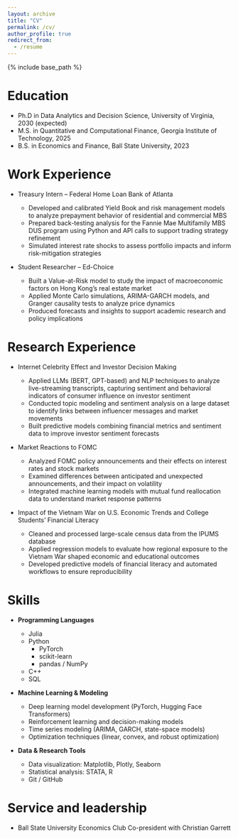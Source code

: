 ```yaml
---
layout: archive
title: "CV"
permalink: /cv/
author_profile: true
redirect_from:
  - /resume
---
```


{% include base_path %}

Education
======
* Ph.D in Data Analytics and Decision Science, University of Virginia, 2030 (expected)
* M.S. in Quantitative and Computational Finance, Georgia Institute of Technology, 2025
* B.S. in Economics and Finance, Ball State University, 2023

Work Experience
======

* Treasury Intern – Federal Home Loan Bank of Atlanta  
  * Developed and calibrated Yield Book and risk management models to analyze prepayment behavior of residential and commercial MBS  
  * Prepared back-testing analysis for the Fannie Mae Multifamily MBS DUS program using Python and API calls to support trading strategy refinement  
  * Simulated interest rate shocks to assess portfolio impacts and inform risk-mitigation strategies  

* Student Researcher – Ed-Choice  
  * Built a Value-at-Risk model to study the impact of macroeconomic factors on Hong Kong’s real estate market  
  * Applied Monte Carlo simulations, ARIMA-GARCH models, and Granger causality tests to analyze price dynamics  
  * Produced forecasts and insights to support academic research and policy implications


Research Experience
======

* Internet Celebrity Effect and Investor Decision Making  
  * Applied LLMs (BERT, GPT-based) and NLP techniques to analyze live-streaming transcripts, capturing sentiment and behavioral indicators of consumer influence on investor sentiment  
  * Conducted topic modeling and sentiment analysis on a large dataset to identify links between influencer messages and market movements  
  * Built predictive models combining financial metrics and sentiment data to improve investor sentiment forecasts  

* Market Reactions to FOMC  
  * Analyzed FOMC policy announcements and their effects on interest rates and stock markets  
  * Examined differences between anticipated and unexpected announcements, and their impact on volatility  
  * Integrated machine learning models with mutual fund reallocation data to understand market response patterns  

* Impact of the Vietnam War on U.S. Economic Trends and College Students’ Financial Literacy  
  * Cleaned and processed large-scale census data from the IPUMS database  
  * Applied regression models to evaluate how regional exposure to the Vietnam War shaped economic and educational outcomes  
  * Developed predictive models of financial literacy and automated workflows to ensure reproducibility



  
Skills
======

* **Programming Languages**  
  * Julia  
  * Python  
    * PyTorch  
    * scikit-learn  
    * pandas / NumPy  
  * C++  
  * SQL  

* **Machine Learning & Modeling**  
  * Deep learning model development (PyTorch, Hugging Face Transformers)  
  * Reinforcement learning and decision-making models  
  * Time series modeling (ARIMA, GARCH, state-space models)  
  * Optimization techniques (linear, convex, and robust optimization)  

* **Data & Research Tools**  
  * Data visualization: Matplotlib, Plotly, Seaborn  
  * Statistical analysis: STATA, R  
  * Git / GitHub
  
  
Service and leadership
======
* Ball State University Economics Club Co-president with Christian Garrett
